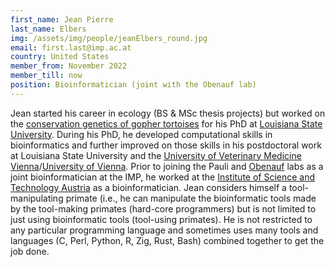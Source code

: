 ```yaml
---
first_name: Jean Pierre
last_name: Elbers
img: /assets/img/people/jeanElbers_round.jpg
email: first.last@imp.ac.at
country: United States
member_from: November 2022
member_till: now
position: Bioinformatician (joint with the Obenauf lab)
---
```

Jean started his career in ecology (BS & MSc thesis projects) but worked on the [conservation genetics of gopher tortoises](https://en.wikipedia.org/wiki/Gopher_tortoise) for his PhD at [Louisiana State University](https://lsu.edu). During his PhD, he developed computational skills in bioinformatics and further improved on those skills in his postdoctoral work at Louisiana State University and the [University of Veterinary Medicine Vienna](https://www.vetmeduni.ac.at/en/)/[University of Vienna](https://www.univie.ac.at/en/). Prior to joining the Pauli and [Obenauf](https://www.obenauflab.com) labs as a joint bioinformatician at the IMP, he worked at the [Institute of Science and Technology Austria](www.ista.ac.at) as a bioinformatician. Jean considers himself a tool-manipulating primate (i.e., he can manipulate the bioinformatic tools made by the tool-making primates (hard-core programmers) but is not limited to just using bioinformatic tools (tool-using primates). He is not restricted to any particular programming language and sometimes uses many tools and languages (C, Perl, Python, R, Zig, Rust, Bash) combined together to get the job done.
